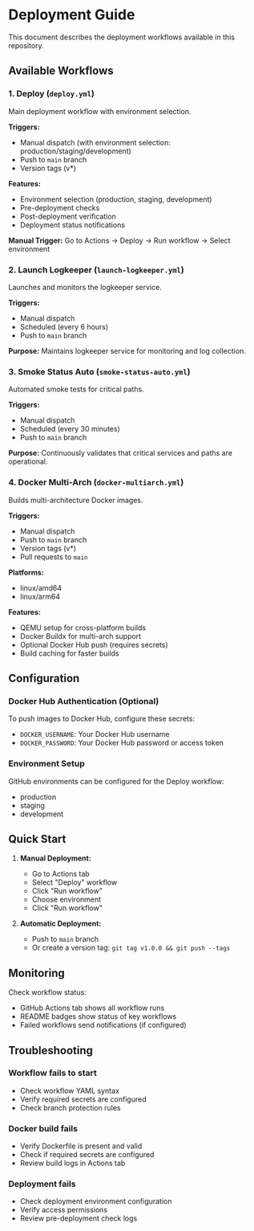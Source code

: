 # Deployment Guide

This document describes the deployment workflows available in this repository.

## Available Workflows

### 1. Deploy (`deploy.yml`)
Main deployment workflow with environment selection.

**Triggers:**
- Manual dispatch (with environment selection: production/staging/development)
- Push to `main` branch
- Version tags (v*)

**Features:**
- Environment selection (production, staging, development)
- Pre-deployment checks
- Post-deployment verification
- Deployment status notifications

**Manual Trigger:**
Go to Actions → Deploy → Run workflow → Select environment

### 2. Launch Logkeeper (`launch-logkeeper.yml`)
Launches and monitors the logkeeper service.

**Triggers:**
- Manual dispatch
- Scheduled (every 6 hours)
- Push to `main` branch

**Purpose:**
Maintains logkeeper service for monitoring and log collection.

### 3. Smoke Status Auto (`smoke-status-auto.yml`)
Automated smoke tests for critical paths.

**Triggers:**
- Manual dispatch
- Scheduled (every 30 minutes)
- Push to `main` branch

**Purpose:**
Continuously validates that critical services and paths are operational.

### 4. Docker Multi-Arch (`docker-multiarch.yml`)
Builds multi-architecture Docker images.

**Triggers:**
- Manual dispatch
- Push to `main` branch
- Version tags (v*)
- Pull requests to `main`

**Platforms:**
- linux/amd64
- linux/arm64

**Features:**
- QEMU setup for cross-platform builds
- Docker Buildx for multi-arch support
- Optional Docker Hub push (requires secrets)
- Build caching for faster builds

## Configuration

### Docker Hub Authentication (Optional)
To push images to Docker Hub, configure these secrets:
- `DOCKER_USERNAME`: Your Docker Hub username
- `DOCKER_PASSWORD`: Your Docker Hub password or access token

### Environment Setup
GitHub environments can be configured for the Deploy workflow:
- production
- staging
- development

## Quick Start

1. **Manual Deployment:**
   - Go to Actions tab
   - Select "Deploy" workflow
   - Click "Run workflow"
   - Choose environment
   - Click "Run workflow"

2. **Automatic Deployment:**
   - Push to `main` branch
   - Or create a version tag: `git tag v1.0.0 && git push --tags`

## Monitoring

Check workflow status:
- GitHub Actions tab shows all workflow runs
- README badges show status of key workflows
- Failed workflows send notifications (if configured)

## Troubleshooting

### Workflow fails to start
- Check workflow YAML syntax
- Verify required secrets are configured
- Check branch protection rules

### Docker build fails
- Verify Dockerfile is present and valid
- Check if required secrets are configured
- Review build logs in Actions tab

### Deployment fails
- Check deployment environment configuration
- Verify access permissions
- Review pre-deployment check logs
